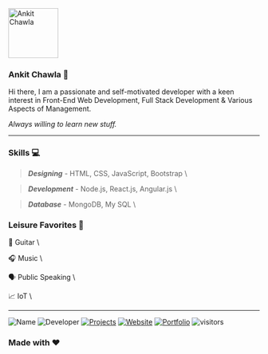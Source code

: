 <!-- Header -->
<img src="https://avatars3.githubusercontent.com/u/19408318?s=460&u=a81fb87bfd7947db424cb54bf4781c04ecf77c0e&v=4" alt="Ankit Chawla" width="100"/>

### Ankit Chawla 👋



Hi there, I am a passionate and self-motivated developer with a keen interest in Front-End Web Development, Full Stack Development & Various Aspects of Management. 

_Always willing to learn new stuff._

<!-- Mid-Section -->
-----
### Skills 💻


>***Designing*** - HTML, CSS, JavaScript, Bootstrap \

>***Development*** - Node.js, React.js, Angular.js \

>***Database*** - MongoDB, My SQL \

### Leisure Favorites 🎲


🎸 Guitar \

🎧 Music \

🗣 Public Speaking \

📈 IoT \

<!-- Footer -->
-----
![Name](https://img.shields.io/badge/Maintainer-Ankit-blue.svg)
![Developer](https://img.shields.io/badge/Role-Developer💻-orange.svg)
[![Projects](https://img.shields.io/badge/Projects-Github(Repos)-lightgrey.svg)](https://github.com/ankitc26)
[![Website](https://img.shields.io/badge/Website-Linkmini-yellow.svg)](http://portfolio.linkmini.me)
[![Portfolio](https://img.shields.io/badge/Portfolio-Aboutme-brightgreen.svg)](http://portfolio.linkmini.me)
![visitors](https://visitor-badge.glitch.me/badge?page_id=ankitc26.visitor-badge)

### Made with ❤️

<!--
**ankitc26/ankitc26** is a ✨ _special_ ✨ repository because its `README.md` (this file) appears on your GitHub profile.

Here are some ideas to get you started:

- 🔭 I’m currently working on ...
- 🌱 I’m currently learning ...
- 👯 I’m looking to collaborate on ...
- 🤔 I’m looking for help with ...
- 💬 Ask me about ...
- 📫 How to reach me: ...
- 😄 Pronouns: ...
- ⚡ Fun fact: ...
-->
